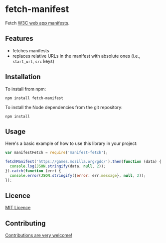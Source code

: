 # fetch-manifest

Fetch [W3C web app manifests](http://w3c.github.io/manifest/).


## Features

* fetches manifests
* replaces relative URLs in the manifest with absolute ones (i.e., `start_url`, `src` keys)


## Installation

To install from npm:

    npm install fetch-manifest

To install the Node dependencies from the git repository:

    npm install


## Usage

Here's a basic example of how to use this library in your project:

```js
var manifestFetch = require('manifest-fetch');

fetchManifest('https://games.mozilla.org/gdc/').then(function (data) {
  console.log(JSON.stringify(data, null, 2));
}).catch(function (err) {
  console.error(JSON.stringify({error: err.message}, null, 2));
});
```


## Licence

[MIT Licence](LICENCE)


## Contributing

[Contributions are very welcome!](CONTRIBUTING.md)
